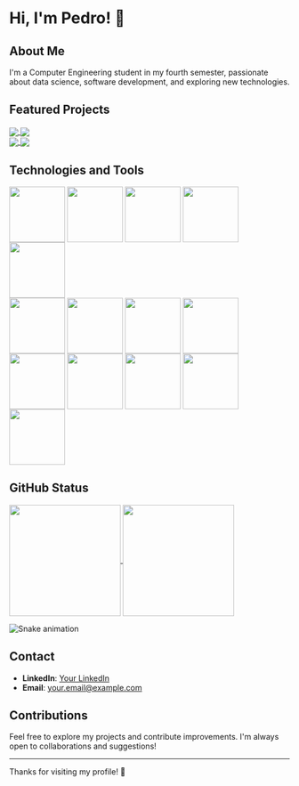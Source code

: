 # Hi, I'm Pedro! 👋

## About Me

I'm a Computer Engineering student in my fourth semester, passionate about data science, software development, and exploring new technologies. 

## Featured Projects

<div>
<a href="https://github.com/PedroThezi/Data-Structures-and-Algorithms">
  <img  align="center" src="https://github-readme-stats.vercel.app/api/pin/?username=PedroThezi&repo=Data-Structures-and-Algorithms" />
</a>
<a href="https://github.com/PedroThezi/CS50">
  <img  align="center" src="https://github-readme-stats.vercel.app/api/pin/?username=PedroThezi&repo=CS50" />
</a>
</div>
<div>
<a href="https://github.com/PedroThezi/Determinante-com-processos-filhos">
  <img  align="center" src="https://github-readme-stats.vercel.app/api/pin/?username=PedroThezi&repo=Determinante-com-processos-filhos" />
</a>
<a href="https://github.com/PedroThezi/DIO-Engenharia-de-dados">
  <img align="center" src="https://github-readme-stats.vercel.app/api/pin/?username=PedroThezi&repo=DIO-Engenharia-de-dados" />
</a>
</div>

## Technologies and Tools
<div>
<img align="center" loading="lazy" height="100em" src="https://cdn.jsdelivr.net/gh/devicons/devicon@latest/icons/python/python-original.svg" />
<img align="center" loading="lazy" height="100em" src="https://cdn.jsdelivr.net/gh/devicons/devicon@latest/icons/c/c-original.svg" />
<img align="center" loading="lazy" height="100em" src="https://cdn.jsdelivr.net/gh/devicons/devicon@latest/icons/cplusplus/cplusplus-original.svg" />
<img align="center" loading="lazy" height="100em" src="https://cdn.jsdelivr.net/gh/devicons/devicon@latest/icons/azuresqldatabase/azuresqldatabase-original.svg" /> 
<img align="center" loading="lazy" height="100em" src="https://cdn.jsdelivr.net/gh/devicons/devicon@latest/icons/rstudio/rstudio-original.svg" />
</div> 
<div>
<img align="center" loading="lazy" height="100em" src="https://cdn.jsdelivr.net/gh/devicons/devicon@latest/icons/pandas/pandas-original-wordmark.svg" />            
<img align="center" loading="lazy" height="100em" src="https://cdn.jsdelivr.net/gh/devicons/devicon@latest/icons/numpy/numpy-original-wordmark.svg" />
<img align="center" loading="lazy" height="100em" src="https://cdn.jsdelivr.net/gh/devicons/devicon@latest/icons/matplotlib/matplotlib-plain-wordmark.svg" />
<img align="center" loading="lazy" height="100em" src="https://cdn.jsdelivr.net/gh/devicons/devicon@latest/icons/jupyter/jupyter-original-wordmark.svg" />
</div> 
<div>
<img align="center" loading="lazy" height="100em" src="https://cdn.jsdelivr.net/gh/devicons/devicon@latest/icons/vscode/vscode-original.svg" />
<img align="center" loading="lazy" height="100em" src="https://cdn.jsdelivr.net/gh/devicons/devicon@latest/icons/git/git-original.svg" /> 
<img align="center" loading="lazy" height="100em" src="https://cdn.jsdelivr.net/gh/devicons/devicon@latest/icons/docker/docker-original-wordmark.svg" />    
<img align="center" loading="lazy" height="100em" src="https://cdn.jsdelivr.net/gh/devicons/devicon@latest/icons/windows11/windows11-original.svg" /> 
<img align="center" loading="lazy" height="100em" src="https://cdn.jsdelivr.net/gh/devicons/devicon@latest/icons/linux/linux-original.svg" />

</div>

## GitHub Status

<a href="https://github.com/PedroThezi/github-readme-stats">
  <img height=200 align="center" src="https://github-readme-stats.vercel.app/api?username=PedroThezi&theme=tokyonight" />
</a>
<a href="https://github.com/PedroThezi/convoychat">
  <img height=200 align="center" src="https://github-readme-stats.vercel.app/api/top-langs?username=PedroThezi&theme=tokyonight&layout=donut&langs_count=8&card_width=320" />
</a>


  
![Snake animation](https://github.com/PedroThezi/PedroThezi/blob/output/github-contribution-grid-snake.svg)


## Contact

- **LinkedIn**: [Your LinkedIn](link-to-your-linkedin)
- **Email**: [your.email@example.com](mailto:your.email@example.com)

## Contributions

Feel free to explore my projects and contribute improvements. I'm always open to collaborations and suggestions!

---

Thanks for visiting my profile! 🚀
